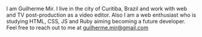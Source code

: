 I am Guilherme Mir. I live in the city of Curitiba, Brazil and work with web and TV post-production as a video editor. Also I am a web enthusiast who is studying HTML, CSS, JS and Ruby aiming becoming a future developer. Feel free to reach out to me at guilherme.mir@gmail.com
